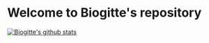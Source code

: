 # Welcome to Biogitte's repository

[![Biogitte's github stats](https://github-readme-stats.vercel.app/api?username=biogitte&show_icons=true&theme=tokyonight)](https://github.com/biogitte/github-readme-stats)

